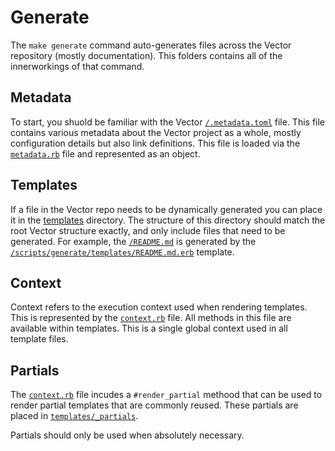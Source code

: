 # Generate

The `make generate` command auto-generates files across the Vector repository
(mostly documentation). This folders contains all of the innerworkings of
that command.

## Metadata

To start, you shuold be familiar with the Vector
[`/.metadata.toml`](/.metadata.toml) file. This file contains various metadata
about the Vector project as a whole, mostly configuration details but also
link definitions. This file is loaded via the [`metadata.rb`](metadata.rb)
file and represented as an object.

## Templates

If a file in the Vector repo needs to be dynamically generated you can place
it in the [templates](templates) directory. The structure of this directory
should match the root Vector structure exactly, and only include files that
need to be generated. For example, the [`/README.md`](/README.md) is generated
by the [`/scripts/generate/templates/README.md.erb`](/scripts/generate/templates/README.md.erb)
template.

## Context

Context refers to the execution context used when rendering templates. This
is represented by the [`context.rb`](context.rb) file. All methods in this
file are available within templates. This is a single global context used in
all template files.

## Partials

The [`context.rb`](context.rb) file incudes a `#render_partial` methood that
can be used to render partial templates that are commonly reused. These partials
are placed in [`templates/_partials`](templates/partials).

Partials should only be used when absolutely necessary.